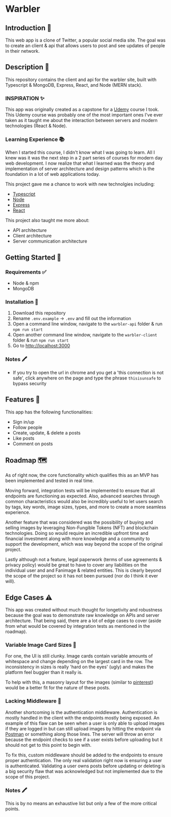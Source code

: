 # Warbler

## Introduction 🎩

This web app is a clone of Twitter, a popular social media site. The goal was to create an client & api that allows users to post and see updates of people in their network.

## Description 📝

This repository contains the client and api for the warbler site, built with Typescript & MongoDB, Express, React, and Node (MERN stack).

### INSPIRATION ✨

This app was originally created as a capstone for a [Udemy](https://www.udemy.com/course/the-advanced-web-developer-bootcamp/) course I took. This Udemy course was probably one of the most important ones I've ever taken as it taught me about the interaction between servers and modern technologies (React & Node).

### Learning Experience 📚

When I started this course, I didn't know what I was going to learn. All I knew was it was the next step in a 2 part series of courses for modern day web development. I now realize that what I learned was the theory and implementation of server architecture and design patterns which is the foundation in a lot of web applications today.

This project gave me a chance to work with new technolgies including:

- [Typescript](https://www.typescriptlang.org/)
- [Node](https://nodejs.org/en/)
- [Express](https://expressjs.com/)
- [React](https://reactjs.org/)

This project also taught me more about:

- API architecture
- Client architecture
- Server communication architecture

## Getting Started 🏁

### Requirements ✅

- Node & npm
- MongoDB

### Installation 💾

1. Download this repository
2. Rename `.env.example` -> `.env` and fill out the information
3. Open a command line window, navigate to the `warbler-api` folder & run `npm run start`
4. Open another command line window, navigate to the `warbler-client` folder & run `npm run start`
5. Go to [http://localhost:3000](http://localhost:3000)

### Notes 🖍

- If you try to open the url in chrome and you get a 'this connection is not safe', click anywhere on the page and type the phrase `thisisunsafe` to bypass security

## Features 🧩

This app has the following functionalities:

- Sign in/up
- Follow people
- Create, update, & delete a posts
- Like posts
- Comment on posts

## Roadmap 🗺

As of right now, the core functionality which qualifies this as an MVP has been implemented and tested in real time.

Moving forward, integration tests will be implemented to ensure that all endpoints are functioning as expected. Also, advanced searches through common characteristics would also be incredibly useful to let users search by tags, key words, image sizes, types, and more to create a more seamless experience.

Another feature that was considered was the possibility of buying and selling images by leveraging Non-Fungible Tokens (NFT) and blockchain technologies. Doing so would require an incredible upfront time and financial investment along with more knowledge and a community to support the development, which was way beyond the scope of the original project.

Lastly although not a feature, legal paperwork (terms of use agreements & privacy policy) would be great to have to cover any liabilities on the individual user and and Fanimage & related entities. This is clearly beyond the scope of the project so it has not been pursued (nor do I think it ever will).

## Edge Cases ⚠️

This app was created without much thought for longetivity and robustness because the goal was to demonstrate raw knowledge on APIs and server architecture. That being said, there are a lot of edge cases to cover (aside from what would be covered by integration tests as mentioned in the roadmap).

### Variable Image Card Sizes 🚩

For one, the UI is still clunky. Image cards contain variable amounts of whitespace and change depending on the largest card in the row. The inconsistency in sizes is really 'hard on the eyes' (ugly) and makes the platform feel buggier than it really is.

To help with this, a masonry layout for the images (similar to [pinterest](https://pinterest.com)) would be a better fit for the nature of these posts.

### Lacking Middleware 🚩

Another shortcoming is the authentication middleware. Authentication is mostly handled in the client with the endpoints mostly being exposed. An example of this flaw can be seen when a user is only able to upload images if they are logged in but can still upload images by hitting the endpoint via [Postman](https://www.postman.com/) or something along those lines. The server will throw an error because the endpoint checks to see if a user exists before uploading but it should not get to this point to begin with.

To fix this, custom middleware should be added to the endpoints to ensure proper authentication. The only real validation right now is ensuring a user is authenticated. Validating a user owns posts before updating or deleting is a big security flaw that was acknowledged but not implemented due to the scope of this project.

### Notes 🖍

This is by no means an exhaustive list but only a few of the more critical points.
